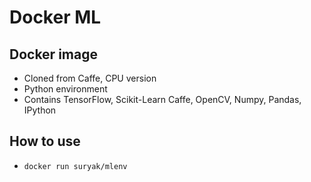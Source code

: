 # Docker ML

## Docker image

- Cloned from Caffe, CPU version
- Python environment
- Contains TensorFlow, Scikit-Learn Caffe, OpenCV, Numpy, Pandas, IPython

## How to use

- `docker run suryak/mlenv`
